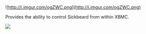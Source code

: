 ![http://i.imgur.com/ogZWC.png](http://i.imgur.com/ogZWC.png)

Provides the ability to control Sickbeard from within XBMC.

<a href='https://www.paypal.com/cgi-bin/webscr?cmd=_donations&business=TBDFY7H7ZWTP8&lc=US&item_name=Sickbeard%20XBMC%20Donations&currency_code=USD&bn=PP%2dDonationsBF%3abtn_donateCC_LG%2egif%3aNonHostedGuest'>
<img src='https://www.paypalobjects.com/en_US/i/btn/btn_donateCC_LG.gif'>